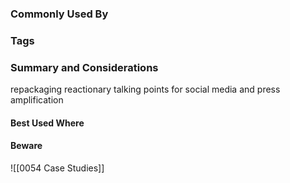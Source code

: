 ### Commonly Used By

### Tags

### Summary and Considerations
 repackaging reactionary talking points for social media and press amplification

#### Best Used Where

#### Beware

![[0054 Case Studies]]